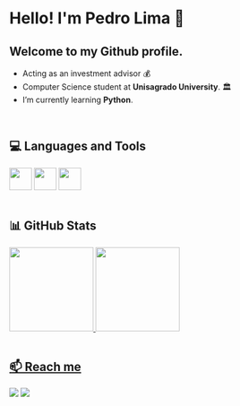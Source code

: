 # Hello! I'm Pedro Lima 👋
## Welcome to my Github profile.

- Acting as an investment advisor 💰
- Computer Science student at **Unisagrado University**. 🏛️
- I’m currently learning **Python**. 

<br>
<div>
  <h2>💻 Languages and Tools</h2>
  <img loading="lazy" width="40" height="40" src="https://cdn.jsdelivr.net/gh/devicons/devicon/icons/html5/html5-plain-wordmark.svg"/>
  <img loading="lazy" width="40" height="40" src="https://cdn.jsdelivr.net/gh/devicons/devicon/icons/css3/css3-plain-wordmark.svg"/>
  <img loading="lazy" width="40" height="40" src="https://cdn.jsdelivr.net/gh/devicons/devicon/icons/python/python-original-wordmark.svg" />

          
          
</div>

<br> 
<div> <!--2 Tabelas de estatística do perfil-->
  <h2>📊 GitHub Stats</h2>
  <a href="https://github.com/seu-usuário-aqui">
  <img loading="lazy" height="150em" src="https://github-readme-stats.vercel.app/api/top-langs/?username=Pedro1ima&layout=compact&langs_count=7&theme=dracula"/>
  <img loading="lazy" height="150em" src="https://github-readme-stats.vercel.app/api?username=Pedro1ima&show_icons=true&theme=dracula&include_all_commits=true&count_private=true"/>
</div> <br> 

<div>
  <h2>📫 Reach me</h2>
  <a style="margin" href="https://instagram.com/pedro.llma/" target="_blank"><img loading="lazy" src="https://img.shields.io/badge/-Instagram-%23E4405F?style=for-the-badge&logo=instagram&logoColor=white" target="_blank"></a>
  <a href="https://www.linkedin.com/in/pedro-faria-de-lima-432162202/" target="_blank"><img loading="lazy" src="https://img.shields.io/badge/-LinkedIn-%230077B5?style=for-the-badge&logo=linkedin&logoColor=white" target="_blank"></a>  
</div> 


